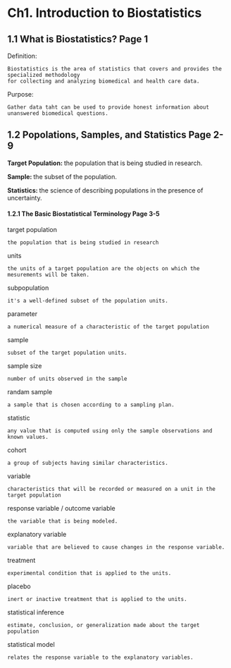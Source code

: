 Ch1. Introduction to Biostatistics
==============================

## 1.1 What is Biostatistics?  Page 1

Definition:

    Biostatistics is the area of statistics that covers and provides the specialized methodology 
    for collecting and analyzing biomedical and health care data.
    
Purpose:

    Gather data taht can be used to provide honest information about unanswered biomedical questions.
    
    
## 1.2 Popolations, Samples, and Statistics      Page 2-9

<strong>Target Population: </strong> the population that is being studied in research.

<strong>Sample: </strong> the subset of the population.

<strong>Statistics: </strong> the science of describing populations in the presence of uncertainty.

#### 1.2.1 The Basic Biostatistical Terminology    Page 3-5

target population

    the population that is being studied in research    

units
    
    the units of a target population are the objects on which the mesurements will be taken.

subpopulation

    it's a well-defined subset of the population units.

parameter

    a numerical measure of a characteristic of the target population

sample

    subset of the target population units.

sample size

    number of units observed in the sample

randam sample

    a sample that is chosen according to a sampling plan.

statistic

    any value that is computed using only the sample observations and known values.

cohort

    a group of subjects having similar characteristics.

variable

    characteristics that will be recorded or measured on a unit in the target population

response variable / outcome variable

    the variable that is being modeled.
    
explanatory variable
    
    variable that are believed to cause changes in the response variable.
    
treatment
    
    experimental condition that is applied to the units.
    
placebo
    
    inert or inactive treatment that is applied to the units.
    
statistical inference

    estimate, conclusion, or generalization made about the target population

statistical model

    relates the response variable to the explanatory variables.
    




    
